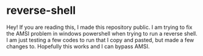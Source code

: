 # reverse-shell

Hey! If you are reading this, I made this repository public. I am trying to fix the AMSI problem in windows powershell when trying to run a reverse shell. I am just testing a few codes to run that I copy and pasted, but made a few changes to. Hopefully this works and I can bypass AMSI.
